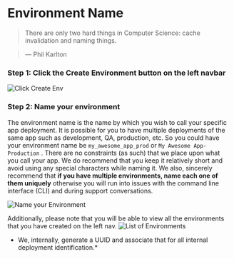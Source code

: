 # Environment Name

> There are only two hard things in Computer Science: cache invalidation and naming things.

> — Phil Karlton

### Step 1: Click the Create Environment button on the left navbar

![Click Create Env](/assets/img/pics/3.create.env.button.png)

### Step 2: Name your environment

The environment name is the name by which you wish to call your specific app deployment. It is possible for you to have multiple deployments of the same app such as development, QA, production, etc. So you could have your environment name be `my_awesome_app_prod` or `My Awesome App-Production` . There are no constraints (as such) that we place upon what you call your app. We do recommend that you keep it relatively short and avoid using any special characters while naming it. We also, sincerely recommend that **if you have multiple environments, name each one of them uniquely** otherwise you will run into issues with the command line interface (CLI) and during support conversations.

![Name your Environment](/assets/img/pics/4.name.env.png)

Additionally, please note that you will be able to view all the environments that you have created on the left nav.
![List of Environments](/assets/img/pics/5.env.listing.png)



* We, internally, generate a UUID and associate that for all internal deployment identification.* 
